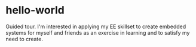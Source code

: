 # hello-world
Guided tour.
I'm interested in applying my EE skillset to create embedded systems for myself and friends as an exercise in learning and to satisfy my need to create.
